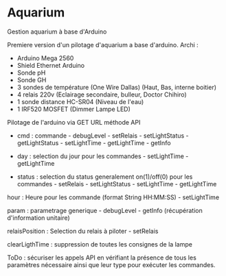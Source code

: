 # Aquarium
Gestion aquarium à base d'Arduino

Premiere version d'un pilotage d'aquarium a base d'arduino.
Archi : 
- Arduino Mega 2560
- Shield Ethernet Arduino
- Sonde pH
- Sonde GH
- 3 sondes de température (One Wire Dallas) (Haut, Bas, interne boitier)
- 4 relais 220v (Eclairage secondaire, bulleur, Doctor Chihiro)
- 1 sonde distance HC-SR04 (Niveau de l'eau)
- 1 IRF520 MOSFET (Dimmer Lampe LED)


Pilotage de l'arduino via GET URL méthode API
 - cmd : commande 
       - debugLevel
       - setRelais
       - setLightStatus
       - getLightStatus
       - setLightTime
       - getLightTime
       - getInfo

- day : selection du jour pour les commandes
       - setLightTime
       - getLightTime

- status : selection du status generalement on(1)/off(0) pour les commandes
       - setRelais
       - setLightStatus
       - setLightTime
       - getLightTime

hour : Heure pour les commande (format String HH:MM:SS)
       - setLightTime

param : parametrage generique
       - debugLevel
       - getInfo (récupération d'information unitaire)
 
relaisPosition : Selection du relais à piloter
       - setRelais

clearLigthTime : suppression de toutes les consignes de la lampe
  

ToDo : sécuriser les appels API en vérifiant la présence de tous les paramètres nécessaire ainsi que leur type pour exécuter les commandes.
